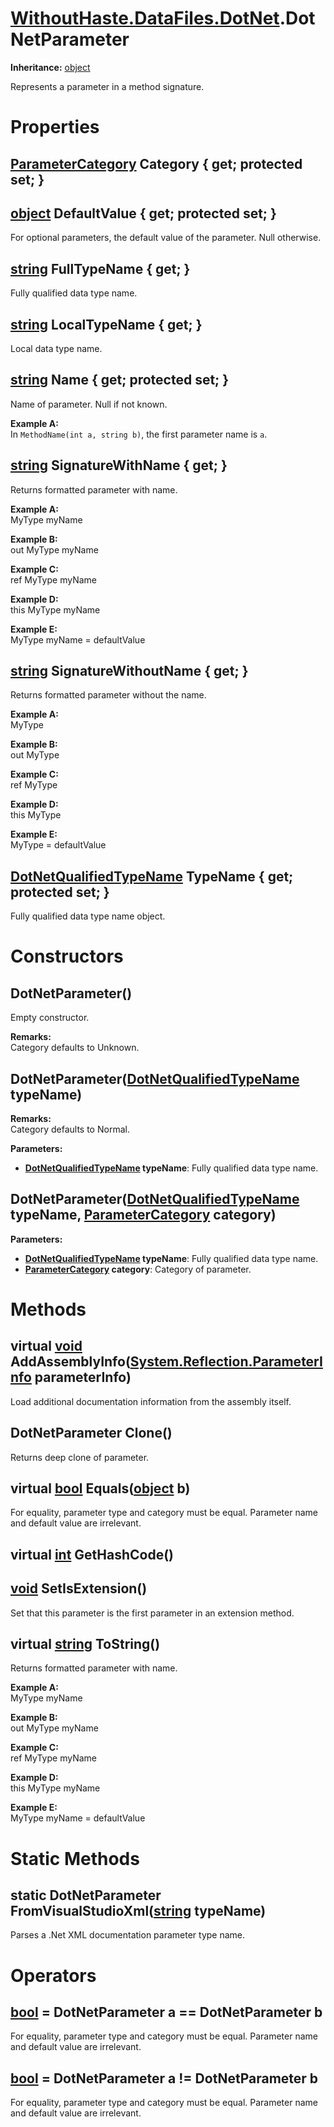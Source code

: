 # [WithoutHaste.DataFiles.DotNet](TableOfContents.WithoutHaste.DataFiles.DotNet.md).DotNetParameter

**Inheritance:** [object](https://docs.microsoft.com/en-us/dotnet/api/system.object)  

Represents a parameter in a method signature.  

# Properties

## [ParameterCategory](WithoutHaste.DataFiles.DotNet.ParameterCategory.md) Category { get; protected set; }

## [object](https://docs.microsoft.com/en-us/dotnet/api/system.object) DefaultValue { get; protected set; }

For optional parameters, the default value of the parameter. Null otherwise.  

## [string](https://docs.microsoft.com/en-us/dotnet/api/system.string) FullTypeName { get; }

Fully qualified data type name.  

## [string](https://docs.microsoft.com/en-us/dotnet/api/system.string) LocalTypeName { get; }

Local data type name.  

## [string](https://docs.microsoft.com/en-us/dotnet/api/system.string) Name { get; protected set; }

Name of parameter. Null if not known.  

**Example A:**  
In `MethodName(int a, string b)`, the first parameter name is `a`.  

## [string](https://docs.microsoft.com/en-us/dotnet/api/system.string) SignatureWithName { get; }

Returns formatted parameter with name.  

**Example A:**  
MyType myName  

**Example B:**  
out MyType myName  

**Example C:**  
ref MyType myName  

**Example D:**  
this MyType myName  

**Example E:**  
MyType myName = defaultValue  

## [string](https://docs.microsoft.com/en-us/dotnet/api/system.string) SignatureWithoutName { get; }

Returns formatted parameter without the name.  

**Example A:**  
MyType  

**Example B:**  
out MyType  

**Example C:**  
ref MyType  

**Example D:**  
this MyType  

**Example E:**  
MyType = defaultValue  

## [DotNetQualifiedTypeName](WithoutHaste.DataFiles.DotNet.DotNetQualifiedTypeName.md) TypeName { get; protected set; }

Fully qualified data type name object.  

# Constructors

## DotNetParameter()

Empty constructor.  

**Remarks:**  
Category defaults to Unknown.  

## DotNetParameter([DotNetQualifiedTypeName](WithoutHaste.DataFiles.DotNet.DotNetQualifiedTypeName.md) typeName)

**Remarks:**  
Category defaults to Normal.  

**Parameters:**  
* **[DotNetQualifiedTypeName](WithoutHaste.DataFiles.DotNet.DotNetQualifiedTypeName.md) typeName**: Fully qualified data type name.  

## DotNetParameter([DotNetQualifiedTypeName](WithoutHaste.DataFiles.DotNet.DotNetQualifiedTypeName.md) typeName, [ParameterCategory](WithoutHaste.DataFiles.DotNet.ParameterCategory.md) category)

**Parameters:**  
* **[DotNetQualifiedTypeName](WithoutHaste.DataFiles.DotNet.DotNetQualifiedTypeName.md) typeName**: Fully qualified data type name.  
* **[ParameterCategory](WithoutHaste.DataFiles.DotNet.ParameterCategory.md) category**: Category of parameter.  

# Methods

## virtual [void](https://docs.microsoft.com/en-us/dotnet/api/system.void) AddAssemblyInfo([System.Reflection.ParameterInfo](https://docs.microsoft.com/en-us/dotnet/api/system.reflection.parameterinfo) parameterInfo)

Load additional documentation information from the assembly itself.  

## DotNetParameter Clone()

Returns deep clone of parameter.  

## virtual [bool](https://docs.microsoft.com/en-us/dotnet/api/system.boolean) Equals([object](https://docs.microsoft.com/en-us/dotnet/api/system.object) b)

For equality, parameter type and category must be equal. Parameter name and default value are irrelevant.  

## virtual [int](https://docs.microsoft.com/en-us/dotnet/api/system.int32) GetHashCode()

## [void](https://docs.microsoft.com/en-us/dotnet/api/system.void) SetIsExtension()

Set that this parameter is the first parameter in an extension method.  

## virtual [string](https://docs.microsoft.com/en-us/dotnet/api/system.string) ToString()

Returns formatted parameter with name.  

**Example A:**  
MyType myName  

**Example B:**  
out MyType myName  

**Example C:**  
ref MyType myName  

**Example D:**  
this MyType myName  

**Example E:**  
MyType myName = defaultValue  

# Static Methods

## static DotNetParameter FromVisualStudioXml([string](https://docs.microsoft.com/en-us/dotnet/api/system.string) typeName)

Parses a .Net XML documentation parameter type name.  

# Operators

## [bool](https://docs.microsoft.com/en-us/dotnet/api/system.boolean) = DotNetParameter a == DotNetParameter b

For equality, parameter type and category must be equal. Parameter name and default value are irrelevant.  

## [bool](https://docs.microsoft.com/en-us/dotnet/api/system.boolean) = DotNetParameter a != DotNetParameter b

For equality, parameter type and category must be equal. Parameter name and default value are irrelevant.  

